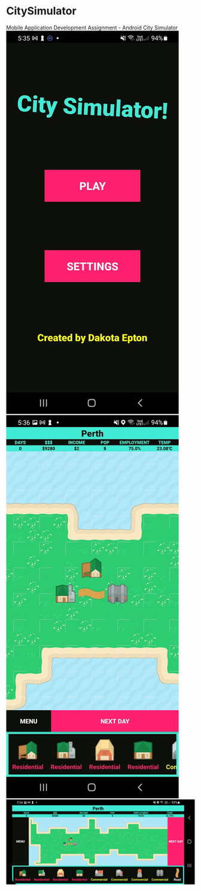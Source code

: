# CitySimulator
Mobile Application Development Assignment - Android City Simulator
![Screenshot-1](https://github.com/dakotaepton/CitySimulator/blob/master/screenshots/3.jpg?raw=true)
![Screenshot-2](https://github.com/dakotaepton/CitySimulator/blob/master/screenshots/1.jpg?raw=true)
![Screenshot-3](https://github.com/dakotaepton/CitySimulator/blob/master/screenshots/2.jpg?raw=true)
